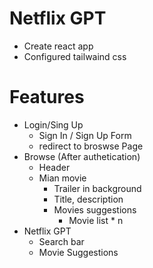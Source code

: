 # Netflix GPT

- Create react app
- Configured tailwaind css

# Features

- Login/Sing Up
  - Sign In / Sign Up Form
  - redirect to broswse Page
- Browse (After authetication)
  - Header
  - Mian movie
    - Trailer in background
    - Title, description
    - Movies suggestions
      - Movie list \* n
- Netflix GPT
  - Search bar
  - Movie Suggestions
